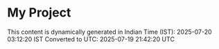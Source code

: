 # My Project

This content is dynamically generated in Indian Time (IST): 2025-07-20 03:12:20 IST
Converted to UTC: 2025-07-19 21:42:20 UTC
